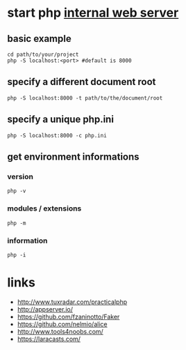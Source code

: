 # start php [internal web server](http://php.net/manual/en/features.commandline.webserver.php)

## basic example

```shell
cd path/to/your/project
php -S localhost:<port>	#default is 8000
```
## specify a different document root

```shell
php -S localhost:8000 -t path/to/the/document/root
```

## specify a unique php.ini

```shell
php -S localhost:8000 -c php.ini
```

## get environment informations

### version

```
php -v
```

### modules / extensions

```
php -m
```

### information

```
php -i
```

# links

* http://www.tuxradar.com/practicalphp
* http://appserver.io/
* https://github.com/fzaninotto/Faker
* https://github.com/nelmio/alice
* http://www.tools4noobs.com/
* https://laracasts.com/
